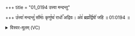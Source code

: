 +++
title = "01_0194 उत्त्वा मन्दन्तु"

+++
उ꣡त्त्वा꣢ मन्दन्तु꣣ सो꣡माः꣢ कृणु꣣ष्व꣡ राधो꣢꣯ अद्रिवः। अ꣡व꣢ ब्रह्म꣣द्वि꣡षो꣢ जहि ॥ 01:0194 ॥

<details><summary>विस्वर-मूलम् (VC)</summary>

उत्त्वा मन्दन्तु सोमाः कृणुष्व राधो अद्रिवः । अव ब्रह्मद्विषो जहि ॥१९४॥
</details>